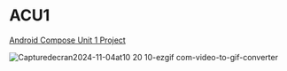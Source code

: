 # ACU1
[Android Compose Unit 1 Project](https://developer.android.com/codelabs/basic-android-kotlin-compose-business-card?continue=https%3A%2F%2Fdeveloper.android.com%2Fcourses%2Fpathways%2Fandroid-basics-compose-unit-1-pathway-3%23codelab-https%3A%2F%2Fdeveloper.android.com%2Fcodelabs%2Fbasic-android-kotlin-compose-business-card#0)

![Capturedecran2024-11-04at10 20 10-ezgif com-video-to-gif-converter](https://github.com/user-attachments/assets/004ae413-ed6a-4315-8a95-8e898da7173c)
